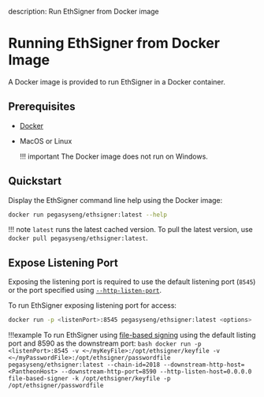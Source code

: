 description: Run EthSigner from Docker image
<!--- END of page meta data -->

# Running EthSigner from Docker Image

A Docker image is provided to run EthSigner in a Docker container. 

## Prerequisites

* [Docker](https://docs.docker.com/install/)   

* MacOS or Linux 
    
    !!! important 
        The Docker image does not run on Windows. 

## Quickstart

Display the EthSigner command line help using the Docker image: 

```bash tab="latest"
docker run pegasyseng/ethsigner:latest --help
```
!!! note
    `latest` runs the latest cached version. To pull the latest version, use `docker pull pegasyseng/ethsigner:latest`. 
 
## Expose Listening Port

Exposing the listening port is required to use the  default listening port (`8545`) or the port specified using 
[`--http-listen-port`](../../Reference/CLI/CLI-Syntax.md#http-listen-port). 

To run EthSigner exposing listening port for access: 
```bash
docker run -p <listenPort>:8545 pegasyseng/ethsigner:latest <options>
```

!!!example
    To run EthSigner using [file-based signing](../../Tutorials/Start-EthSigner.md) using the default listing port and 8590 as the downstream port:
    ```bash
    docker run -p <listenPort>:8545 -v <~/myKeyFile>:/opt/ethsigner/keyfile -v <~/myPasswordFile>:/opt/ethsigner/passwordfile pegasyseng/ethsigner:latest --chain-id=2018 --downstream-http-host=<PantheonHost> --downstream-http-port=8590 --http-listen-host=0.0.0.0 file-based-signer -k /opt/ethsigner/keyfile -p /opt/ethsigner/passwordfile
    ```
